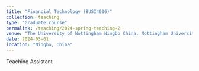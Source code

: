 ```yaml
---
title: "Financial Technology (BUSI4606)"
collection: teaching
type: "Graduate course"
permalink: /teaching/2024-spring-teaching-2
venue: "The University of Nottingham Ningbo China, Nottingham University Business School China"
date: 2024-03-01
location: "Ningbo, China"
---
```



Teaching Assistant


<!-- 
This is a description of a teaching experience. You can use markdown like any other post.

Heading 1
======

Heading 2
======

Heading 3
======
-->
